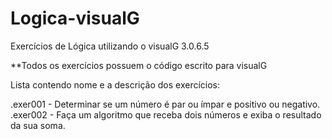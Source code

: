 # Logica-visualG
Exercícios de Lógica utilizando o visualG 3.0.6.5

**Todos os exercícios possuem o código escrito para visualG

Lista contendo nome e a descrição dos exercícios: 

.exer001 - Determinar se um número é par ou ímpar e positivo ou negativo.
.exer002 - Faça um algoritmo que receba dois números e exiba o resultado da sua soma.

